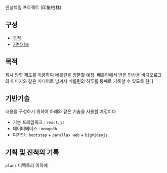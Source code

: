 인상백림 프로젝트 (印象柏林)

## 구성
- [목적](#목적)
- [기반기술](#기반기술)

## 목적
회사 방학 제도를 이용하여 베를린을 방문할 예정. 베를린에서 받은 인상을 비디오로그와 이미지와 같은 미디어로 남겨서 베를린의 하루를 통째로 기록할 수 있도록 한다 

## 기반기술
내용을 구성하기 위하여 아래와 같은 기술을 사용할 예정이다
- 기본 프레임워크 : `react.js`
- 데이터베이스 : `mongodb`
- 디자인 : `bootstap` + `parallax web` + `bigVideojs`

## 기획 및 진척의 기록
`plans` 디렉토리 이하에 
